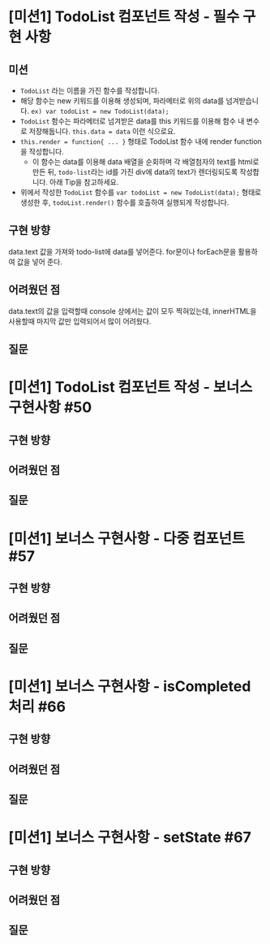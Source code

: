 # [미션1] TodoList 컴포넌트 작성 - 필수 구현 사항
## 미션
- `TodoList` 라는 이름을 가진 함수를 작성합니다.
- 해당 함수는 new 키워드를 이용해 생성되며, 파라메터로 위의 data를 넘겨받습니다. `ex) var todoList = new TodoList(data);`
- `TodoList` 함수는 파라메터로 넘겨받은 data를 this 키워드를 이용해 함수 내 변수로 저장해둡니다. `this.data = data` 이런 식으로요.
- `this.render = function{ ... }` 형태로 TodoList 함수 내에 render function을 작성합니다.
	- 이 함수는 data를 이용해 data 배열을 순회하며 각 배열첨자의 text를 html로 만든 뒤, `todo-list`라는 id를 가진 div에 data의 text가 렌더링되도록 작성합니다. 아래 Tip을 참고하세요.
- 위에서 작성한 `TodoList` 함수를 `var todoList = new TodoList(data);` 형태로 생성한 후, `todoList.render()` 함수를 호출하여 실행되게 작성합니다.

## 구현 방향 
data.text 값을 가져와 todo-list에 data를 넣어준다. 
for문이나 forEach문을 활용하여 값을 넣어 준다. 

## 어려웠던 점 
data.text의 값을 입력할때 console 상에서는 값이 모두 찍혀있는데, 
innerHTML을 사용할때 마지막 값만 입력되어서 많이 어려웠다.

## 질문 

# [미션1] TodoList 컴포넌트 작성 - 보너스 구현사항 #50
## 구현 방향

## 어려웠던 점 

## 질문 

# [미션1] 보너스 구현사항 - 다중 컴포넌트 #57
## 구현 방향 

## 어려웠던 점 

## 질문 

# [미션1] 보너스 구현사항 - isCompleted 처리 #66
## 구현 방향 

## 어려웠던 점 

## 질문 

# [미션1] 보너스 구현사항 - setState #67
## 구현 방향 

## 어려웠던 점 

## 질문 